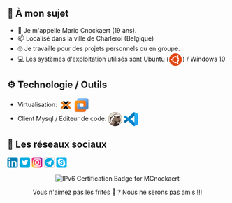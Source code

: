 ## 👨 À mon sujet

- 📝 Je m'appelle Mario Cnockaert (19 ans).
- 📫 Localisé dans la ville de Charleroi (Belgique)
- 🤓 Je travaille pour des projets personnels ou en groupe.
- 💻 Les systèmes d'exploitation utilisés sont Ubuntu (<a href="https://ubuntu.com/download" target="_blank"><img align="center" src="img/Ubuntu_x32.png"></img></a>) / Windows 10

## ⚙️ Technologie / Outils
- Virtualisation: <a href="https://www.proxmox.com/en/" target="_blank"><img align="center" src="/img/Proxmox_x32.png"></img></a> <a href="https://www.vmware.com/products/workstation-pro.html" target="_blank"><img align="center" src="/img/VMWare_x32.png"></img></a>
- Client Mysql / Éditeur de code: <a href="https://dbeaver.io/" target="_blank"><img align="center" src="/img/DBeaver_x32.png"></img></a> <a href="https://code.visualstudio.com/" target="_blank"><img align="center" src="img/VSCode_x32.png"></img></a>

## 🔗 Les réseaux sociaux
<p align="left">
  <a href="https://www.linkedin.com/in/mario-cnockaert-08a33a1a4/" target="_blank">
    <img align="center" src="/img/Linkedin_x24.png"></img>
  </a>
  <a href="https://twitter.com/MarioC_IRL" target="_blank">
     <img align="center" src="/img/Twitter_x24.png"></img>
  </a>
  <a href="https://www.instagram.com/mario_cnockaert/" target="_blank">
    <img align="center" src="/img/Instagram_x24.png"></img>
  </a>
  <a href="https://t.me/MCnockaert" target="blank">
     <img align="center" src="/img/Telegram_x24.png"></img>
  </a>
  <a href="https://join.skype.com/invite/nEaHe5Vka9Jj" target="_blank">
    <img align="center" src="/img/Skype_x24.png"></img>
  </a>
</p>

<p align="center"><img align="center" src="https://ipv6.he.net/certification/create_badge.php?pass_name=MCnockaert&amp;badge=2" style="border: 0; width: 250px; height: 194px" alt="IPv6 Certification Badge for MCnockaert"></img>

<p align="center">Vous n'aimez pas les frites 🥺 ? Nous ne serons pas amis !!!</p>
